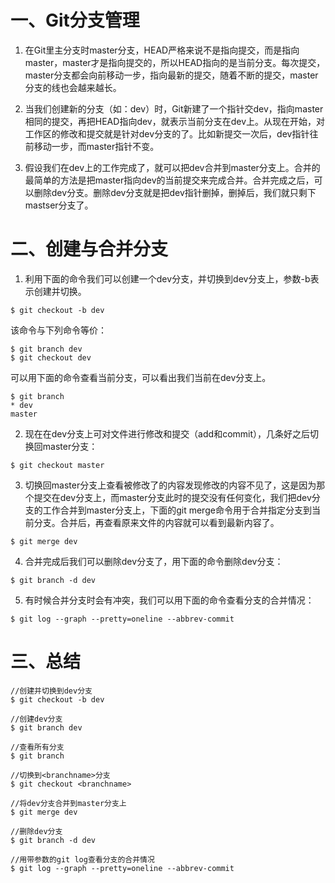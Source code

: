 # 一、Git分支管理
1. 在Git里主分支时master分支，HEAD严格来说不是指向提交，而是指向master，master才是指向提交的，所以HEAD指向的是当前分支。每次提交，master分支都会向前移动一步，指向最新的提交，随着不断的提交，master分支的线也会越来越长。

2. 当我们创建新的分支（如：dev）时，Git新建了一个指针交dev，指向master相同的提交，再把HEAD指向dev，就表示当前分支在dev上。从现在开始，对工作区的修改和提交就是针对dev分支的了。比如新提交一次后，dev指针往前移动一步，而master指针不变。

3. 假设我们在dev上的工作完成了，就可以把dev合并到master分支上。合并的最简单的方法是把master指向dev的当前提交来完成合并。合并完成之后，可以删除dev分支。删除dev分支就是把dev指针删掉，删掉后，我们就只剩下mastser分支了。

# 二、创建与合并分支
1. 利用下面的命令我们可以创建一个dev分支，并切换到dev分支上，参数-b表示创建并切换。
```
$ git checkout -b dev
```  
	
该命令与下列命令等价：
```
$ git branch dev
$ git checkout dev
```

可以用下面的命令查看当前分支，可以看出我们当前在dev分支上。
```
$ git branch
* dev
master
```

2. 现在在dev分支上可对文件进行修改和提交（add和commit），几条好之后切换回master分支：
```
$ git checkout master
```

3. 切换回master分支上查看被修改了的内容发现修改的内容不见了，这是因为那个提交在dev分支上，而master分支此时的提交没有任何变化，我们把dev分支的工作合并到master分支上，下面的git merge命令用于合并指定分支到当前分支。合并后，再查看原来文件的内容就可以看到最新内容了。
```
$ git merge dev
```

4. 合并完成后我们可以删除dev分支了，用下面的命令删除dev分支：
```
$ git branch -d dev
```

5. 有时候合并分支时会有冲突，我们可以用下面的命令查看分支的合并情况：
```
$ git log --graph --pretty=oneline --abbrev-commit
```

# 三、总结
```
//创建并切换到dev分支
$ git checkout -b dev

//创建dev分支
$ git branch dev

//查看所有分支
$ git branch

//切换到<branchname>分支
$ git checkout <branchname>

//将dev分支合并到master分支上
$ git merge dev

//删除dev分支
$ git branch -d dev

//用带参数的git log查看分支的合并情况
$ git log --graph --pretty=oneline --abbrev-commit
```

